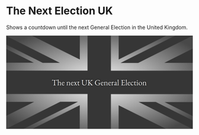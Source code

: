 # The Next Election UK

Shows a countdown until the next General Election in the United Kingdom.

![](/public/snapshot.png)
